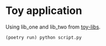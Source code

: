 # Toy application

Using lib_one and lib_two from [toy-libs](https://github.com/duyatfit/toy-libs).


```
(poetry run) python script.py
```
